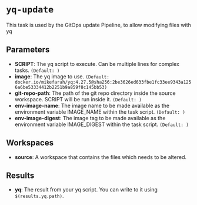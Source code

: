 # `yq-update`

This task is used by the GitOps update Pipeline, to allow modifying files with yq

## Parameters
* **SCRIPT**: The yq script to execute. Can be multiple lines for complex tasks. `(Default: )`
* **image**: The yq image to use. `(Default: docker.io/mikefarah/yq:4.27.5@sha256:2be3626ed633fbe1fc33ee9343a1256a6be53334412b2251b9a859f8c145bb53)`
* **git-repo-path**: The path of the git repo directory inside the source workspace. SCRIPT will be run inside it. `(Default: )`
* **env-image-name**: The image name to be made available as the environment variable IMAGE_NAME within the task script. `(Default: )`
* **env-image-digest**: The image tag to be made available as the environment variable IMAGE_DIGEST within the task script. `(Default: )`

## Workspaces
* **source**: A workspace that contains the files which needs to be altered.

## Results
* **yq**: The result from your yq script. You can write to it using `$(results.yq.path)`.
